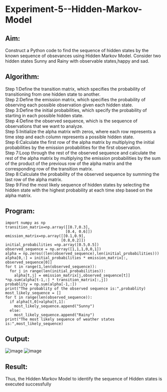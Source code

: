 # Experiment-5--Hidden-Markov-Model

## Aim:
 Construct a Python code to find the sequence of hidden states by the known sequence of obsevances using Hidden Markov Model. Consider two hidden states Sunny and Rainy with observable states,happy and sad. 
## Algorithm:
Step 1:Define the transition matrix, which specifies the probability of transitioning from one hidden state to another.</br>
Step 2:Define the emission matrix, which specifies the probability of observing each possible observation given each hidden state.</br>
Step 3:Define the initial probabilities, which specify the probability of starting in each possible hidden state.</br>
Step 4:Define the observed sequence, which is the sequence of observations that we want to analyze.</br>
Step 5:Initialize the alpha matrix with zeros, where each row represents a time step and each column represents a possible hidden state.</br>
Step 6:Calculate the first row of the alpha matrix by multiplying the initial probabilities by the emission probabilities for the first observation.</br>
Step 7:Loop through the rest of the observed sequence and calculate the rest of the alpha matrix by multiplying the emission probabilities by the sum of the product of the previous row of the alpha matrix and the corresponding row of the transition matrix.</br>
Step 8:Calculate the probability of the observed sequence by summing the last row of the alpha matrix.</br>
Step 9:Find the most likely sequence of hidden states by selecting the hidden state with the highest probability at each time step based on the alpha matrix.</br>

##  Program:
```
import numpy as np
transition_matrix=np.array([[0.7,0.3],
                           [0.4, 0.6]])
emission_matrix=np.array([[0.1,0.9],
                         [0.8,0.2]])
initial_probabilities =np.array([0.5,0.5])
observed_sequence = np.array([1,1,1,0,0,1])
alpha = np.zeros((len(observed_sequence),len(initial_probabilities)))
alpha[0,:] = initial_probabilities * emission_matrix[:, observed_sequence[0]]
for t in range(1,len(observed_sequence)):
  for j in range(len(initial_probabilities)):
    alpha[t,j] = emission_matrix[j,observed_sequence[t]] *np.sum(alpha[t-1,:] * transition_matrix[:,j])
probablity = np.sum(alpha[-1,:])
print("The probablity of the observed sequence is:",probablity)
most_likely_sequence = []
for t in range(len(observed_sequence)):
  if alpha[t,0]>alpha[t,1]:
    most_likely_sequence.append("Sunny")
  else:
    most_likely_sequence.append("Rainy")
print("The most likely sequence of weather states is:",most_likely_sequence)
```

## Output:
![image](https://user-images.githubusercontent.com/75235813/231529401-2eb5b292-0f00-4380-b2b7-727d467070da.png)
![image](https://user-images.githubusercontent.com/75235813/231529414-33c9e477-0ceb-467f-be6a-250bf7d07f3b.png)



## Result:

Thus, the Hidden Markov Model to identify the sequence of Hidden states  is executed successfully 
